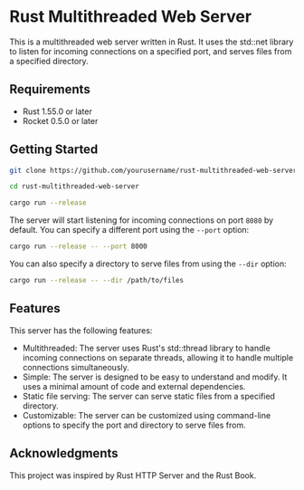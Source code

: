 # Rust Multithreaded Web Server

This is a multithreaded web server written in Rust. It uses the std::net library to listen for incoming connections on a specified port, and serves files from a specified directory.

## Requirements

- Rust 1.55.0 or later
- Rocket 0.5.0 or later

## Getting Started

```bash
git clone https://github.com/yourusername/rust-multithreaded-web-server.git

cd rust-multithreaded-web-server

cargo run --release
```

The server will start listening for incoming connections on port `8080` by default. You can specify a different port using the `--port` option:

```bash
cargo run --release -- --port 8000
```

You can also specify a directory to serve files from using the `--dir` option:

```bash
cargo run --release -- --dir /path/to/files
```

## Features

This server has the following features:

- Multithreaded: The server uses Rust's std::thread library to handle incoming connections on separate threads, allowing it to handle multiple connections simultaneously.
- Simple: The server is designed to be easy to understand and modify. It uses a minimal amount of code and external dependencies.
- Static file serving: The server can serve static files from a specified directory.
- Customizable: The server can be customized using command-line options to specify the port and directory to serve files from.

## Acknowledgments

This project was inspired by Rust HTTP Server and the Rust Book.
